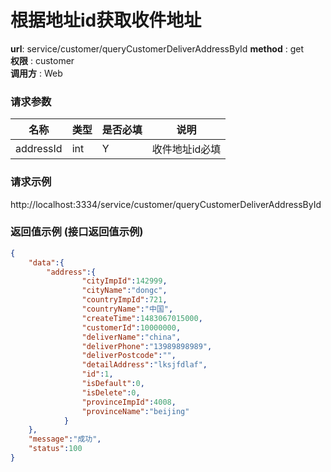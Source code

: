 根据地址id获取收件地址
=======

**url**: service/customer/queryCustomerDeliverAddressById
**method** : get  
**权限** : customer  
**调用方** : Web

### 请求参数

|     名称  	 |  类型   | 是否必填  |             说明                                                   |
|------------|--------|----------|-------------------------------------------------------------------|
| addressId| int | Y        | 收件地址id必填  	                                                       |

### 请求示例
http://localhost:3334/service/customer/queryCustomerDeliverAddressById

### 返回值示例 (接口返回值示例)

```json
{
    "data":{
        "address":{
                "cityImpId":142999,
                "cityName":"dongc",
                "countryImpId":721,
                "countryName":"中国",
                "createTime":1483067015000,
                "customerId":10000000,
                "deliverName":"china",
                "deliverPhone":"13989898989",
                "deliverPostcode":"",
                "detailAddress":"lksjfdlaf",
                "id":1,
                "isDefault":0,
                "isDelete":0,
                "provinceImpId":4008,
                "provinceName":"beijing"
            }
    },
    "message":"成功",
    "status":100
}
```